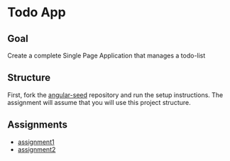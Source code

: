 # Todo App

## Goal
Create a complete Single Page Application that manages a todo-list

## Structure
First, fork the [angular-seed](https://github.com/navneetgarg-jahia/angular-seed) repository and run the setup instructions.
The assignment will assume that you will use this project structure.

## Assignments
* [assignment1](https://github.com/AMoonah/angular_todo_app/blob/assignments/assignment1.md)
* [assignment2](https://github.com/AMoonah/angular_todo_app/blob/assignments/assignment2.md)
